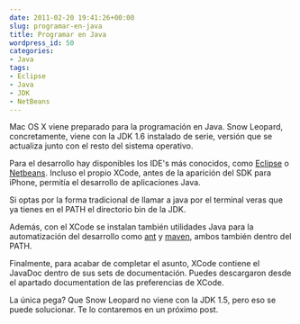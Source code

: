 ```yaml
---
date: 2011-02-20 19:41:26+00:00
slug: programar-en-java
title: Programar en Java
wordpress_id: 50
categories:
- Java
tags:
- Eclipse
- Java
- JDK
- NetBeans
---
```


Mac OS X viene preparado para la programación en Java. Snow Leopard, concretamente, viene con la JDK 1.6 instalado de serie, versión que se actualiza junto con el resto del sistema operativo.

Para el desarrollo hay disponibles los IDE's más conocidos, como [Eclipse](http://www.eclipse.org/) o [Netbeans](http://netbeans.org/). Incluso el propio [](http://developer.apple.com/technologies/tools/xcode.html)XCode, antes de la aparición del SDK para iPhone, permitía el desarrollo de aplicaciones Java.

Si optas por la forma tradicional de llamar a java por el terminal veras que ya tienes en el PATH el directorio bin de la JDK.

Además, con el XCode se instalan también utilidades Java para la automatización del desarrollo como [ant](http://ant.apache.org) y [maven](http://maven.apache.org), ambos también dentro del PATH.

Finalmente, para acabar de completar el asunto, XCode contiene el JavaDoc dentro de sus sets de documentación. Puedes descargaron desde el apartado documentation de las preferencias de XCode.

La única pega? Que Snow Leopard no viene con la JDK 1.5, pero eso se puede solucionar. Te lo contaremos en un próximo post.
